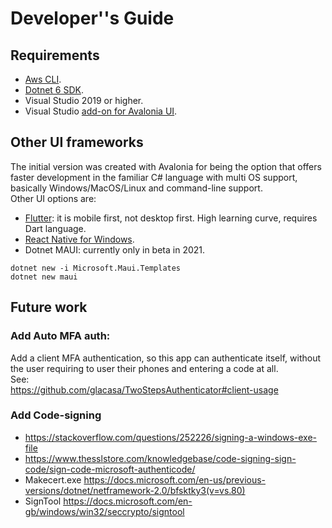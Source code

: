 
# Developer''s Guide

## Requirements
- [Aws CLI](https://aws.amazon.com/cli/).
- [Dotnet 6 SDK](https://dotnet.microsoft.com/en-us/download/dotnet/6.0).
- Visual Studio 2019 or higher.
- Visual Studio [add-on for Avalonia UI](https://marketplace.visualstudio.com/items?itemName=AvaloniaTeam.AvaloniaVS).


## Other UI frameworks
The initial version was created with Avalonia for being the option that offers faster development in the familiar C# language with multi OS support, basically Windows/MacOS/Linux and command-line support.  
Other UI options are:
- [Flutter](https://flutter.dev/multi-platform/desktop): it is mobile first, not desktop first. High learning curve, requires Dart language.
- [React Native for Windows](https://microsoft.github.io/react-native-windows/).
- Dotnet MAUI: currently only in beta in 2021.
```PS
dotnet new -i Microsoft.Maui.Templates
dotnet new maui
```

## Future work

### Add Auto MFA auth:
Add a client MFA authentication, so this app can authenticate itself, 
without the user requiring to user their phones and entering a code at all.  
See:  
https://github.com/glacasa/TwoStepsAuthenticator#client-usage

### Add Code-signing
- https://stackoverflow.com/questions/252226/signing-a-windows-exe-file
- https://www.thesslstore.com/knowledgebase/code-signing-sign-code/sign-code-microsoft-authenticode/
- Makecert.exe https://docs.microsoft.com/en-us/previous-versions/dotnet/netframework-2.0/bfsktky3(v=vs.80)
- SignTool https://docs.microsoft.com/en-gb/windows/win32/seccrypto/signtool



